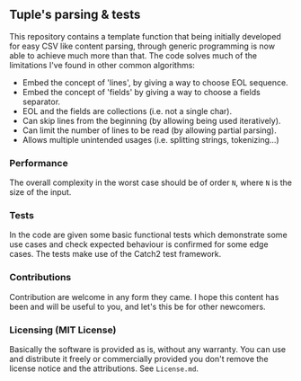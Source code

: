 ## Tuple's parsing & tests

This repository contains a template function that being initially developed 
for easy CSV like content parsing, through generic programming is now able
to achieve much more than that. The code solves much of the limitations I've
found in other common algorithms:

+ Embed the concept of 'lines', by giving a way to choose EOL sequence.
+ Embed the concept of 'fields' by giving a way to choose a fields separator.
+ EOL and the fields are collections (i.e. not a single char). 
+ Can skip lines from the beginning (by allowing being used iteratively).
+ Can limit the number of lines to be read (by allowing partial parsing).
+ Allows multiple unintended usages (i.e. splitting strings, tokenizing...)

### Performance
The overall complexity in the worst case should be of order `N`, where `N` 
is the size of the input.

### Tests
In the code are given some basic functional tests which demonstrate some
use cases and check expected behaviour is confirmed for some edge cases.
The tests make use of the Catch2 test framework.

### Contributions
Contribution are welcome in any form they came. I hope this content has
been and will be useful to you, and let's this be for other newcomers. 

### Licensing (MIT License)
Basically the software is provided as is, without any warranty. You can
use and distribute it freely or commercially provided you don't remove 
the license notice and the attributions. See `License.md`.